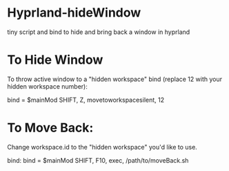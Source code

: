 # Hyprland-hideWindow
tiny script and bind to hide and bring back a window in hyprland

# To Hide Window

To throw active window to a "hidden workspace" bind (replace 12 with your hidden workspace number):

bind = $mainMod SHIFT, Z, movetoworkspacesilent, 12

# To Move Back:

Change workspace.id to the "hidden workspace" you'd like to use.

bind:
bind = $mainMod SHIFT, F10, exec, /path/to/moveBack.sh
